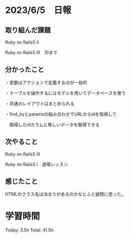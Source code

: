 # 2023/6/5　日報

## 取り組んだ課題
   Ruby on Rails5 Ⅱ 
   
   Ruby on Rails5 Ⅲ　10まで
   
## 分かったこと
   ・変数はアクションで定義するのが一般的
   
   ・テーブルを操作するにはモデルを用いてデータベースを使う
   
   ・共通のレイアウトはまとめられる
   
   ・find_byとparamsの組み合わせでURLからidを取得して
   
   　取得したidカラムと等しいデータを取得できる
   
## 次やること
   Ruby on Rails5 Ⅲ
   
   Ruby on Rails5 I　道場レッスン
   
## 感じたこと
   HTMLのクラス名は決まりがあるのかなとふと疑問に思った。
   
# 学習時間

  Today: 3.5h  Total: 41.5h
